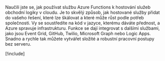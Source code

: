 Naučili jste se, jak používat službu Azure Functions k hostování služeb obchodní logiky v cloudu. Je to skvělý způsob, jak hostované služby přidat do vašeho řešení, které lze škálovat a které může růst podle potřeb společnosti. Vy se soustředíte na kód v jazyce, kterému dáváte přednost, a Azure spravuje infrastrukturu. Funkce se dají integrovat s dalšími službami, jako jsou Event Grid, GitHub, Twilio, Microsoft Graph nebo Logic Apps. Snadno a rychle tak můžete vytvářet složité a robustní pracovní postupy bez serveru.

[!include[](../../../includes/azure-sandbox-cleanup.md)]